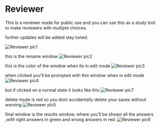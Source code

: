 # Reviewer

This is a reviewer made for public use and you can use this as a study tool to make reviewers with multiple choices.


further updates will be added stay tuned.

![Reviewer pic1](https://user-images.githubusercontent.com/68879376/185840854-00cf16fe-54bb-48ea-bd83-b78ea8b42046.PNG)



this is the rename window
![Reviewer pic2](https://user-images.githubusercontent.com/68879376/185840881-e15b59d1-c61c-4d5d-8851-2c676c9db290.PNG)



this is the color of the window when its in edit mode
![Reviewer pic3](https://user-images.githubusercontent.com/68879376/185840950-9bdb0edd-bad0-4fd3-80d2-86e10968c95a.PNG)

when clicked you'll be prompted with this window when in edit mode
![Reviewer pic4](https://user-images.githubusercontent.com/68879376/185841072-e43a6104-8e54-4370-bee4-c0848eb94f7a.PNG)

but if clicked on a normal state it looks like this
![Reviewer pic7](https://user-images.githubusercontent.com/68879376/185841124-89a6d73f-65ca-4bfc-b7f4-45a8ce60b36c.PNG)


delete mode is red so you dont accidentally delete your saves without warning
![Reviewer pic5](https://user-images.githubusercontent.com/68879376/185841203-cfde7c36-7247-47cd-9037-eaf8dc7e28f9.PNG)


final window is the results window, where you'll be shown all the answers ,with right answers in green and wrong answers in red.
![Reviewer pic6](https://user-images.githubusercontent.com/68879376/185841357-ef7558a0-4fb5-4ad1-bf73-7648797ac237.PNG)

